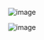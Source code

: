 ![image](https://github.com/user-attachments/assets/07aa19c6-2a05-4da1-b1cf-53838c716b38)

![image](https://github.com/user-attachments/assets/dfd17751-a3b7-4d23-bbb3-e9a77a200159)
